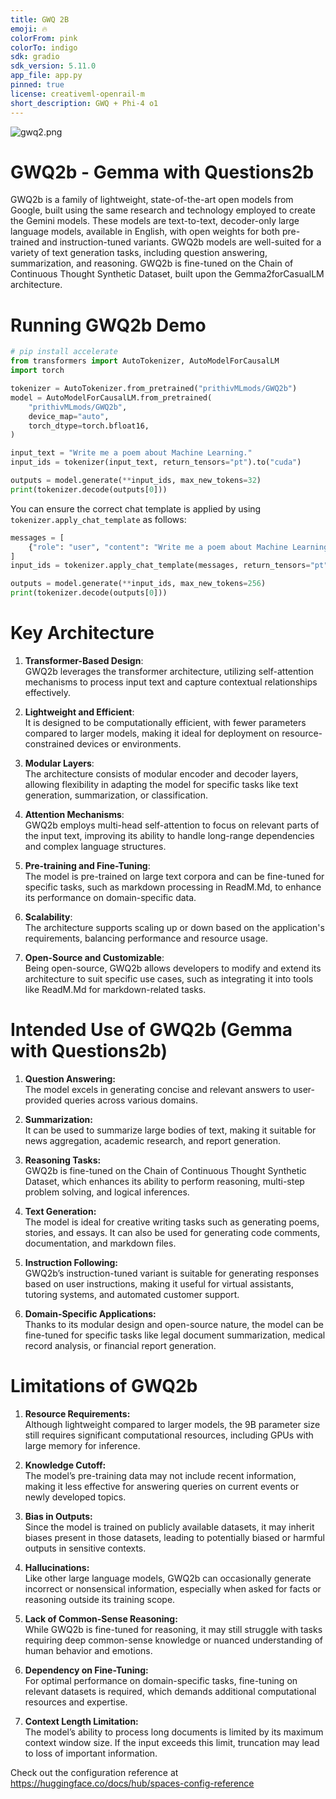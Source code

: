 ```yaml
---
title: GWQ 2B
emoji: 🔥
colorFrom: pink
colorTo: indigo
sdk: gradio
sdk_version: 5.11.0
app_file: app.py
pinned: true
license: creativeml-openrail-m
short_description: GWQ + Phi-4 o1
---
```



![gwq2.png](https://cdn-uploads.huggingface.co/production/uploads/65bb837dbfb878f46c77de4c/Ayc6YKE6FKYKb8Mible4z.png)


# **GWQ2b - Gemma with Questions2b**

GWQ2b is a family of lightweight, state-of-the-art open models from Google, built using the same research and technology employed to create the Gemini models. These models are text-to-text, decoder-only large language models, available in English, with open weights for both pre-trained and instruction-tuned variants. GWQ2b models are well-suited for a variety of text generation tasks, including question answering, summarization, and reasoning. GWQ2b is fine-tuned on the Chain of Continuous Thought Synthetic Dataset, built upon the Gemma2forCasualLM architecture.

# **Running GWQ2b Demo**

```python
# pip install accelerate
from transformers import AutoTokenizer, AutoModelForCausalLM
import torch

tokenizer = AutoTokenizer.from_pretrained("prithivMLmods/GWQ2b")
model = AutoModelForCausalLM.from_pretrained(
    "prithivMLmods/GWQ2b",
    device_map="auto",
    torch_dtype=torch.bfloat16,
)

input_text = "Write me a poem about Machine Learning."
input_ids = tokenizer(input_text, return_tensors="pt").to("cuda")

outputs = model.generate(**input_ids, max_new_tokens=32)
print(tokenizer.decode(outputs[0]))
```

You can ensure the correct chat template is applied by using `tokenizer.apply_chat_template` as follows:
```python
messages = [
    {"role": "user", "content": "Write me a poem about Machine Learning."},
]
input_ids = tokenizer.apply_chat_template(messages, return_tensors="pt", return_dict=True).to("cuda")

outputs = model.generate(**input_ids, max_new_tokens=256)
print(tokenizer.decode(outputs[0]))
```
# **Key Architecture**

1. **Transformer-Based Design**:  
   GWQ2b leverages the transformer architecture, utilizing self-attention mechanisms to process input text and capture contextual relationships effectively.

2. **Lightweight and Efficient**:  
   It is designed to be computationally efficient, with fewer parameters compared to larger models, making it ideal for deployment on resource-constrained devices or environments.

3. **Modular Layers**:  
   The architecture consists of modular encoder and decoder layers, allowing flexibility in adapting the model for specific tasks like text generation, summarization, or classification.

4. **Attention Mechanisms**:  
   GWQ2b employs multi-head self-attention to focus on relevant parts of the input text, improving its ability to handle long-range dependencies and complex language structures.

5. **Pre-training and Fine-Tuning**:  
   The model is pre-trained on large text corpora and can be fine-tuned for specific tasks, such as markdown processing in ReadM.Md, to enhance its performance on domain-specific data.

6. **Scalability**:  
   The architecture supports scaling up or down based on the application's requirements, balancing performance and resource usage.

7. **Open-Source and Customizable**:  
   Being open-source, GWQ2b allows developers to modify and extend its architecture to suit specific use cases, such as integrating it into tools like ReadM.Md for markdown-related tasks.

# **Intended Use of GWQ2b (Gemma with Questions2b)**

1. **Question Answering:**  
   The model excels in generating concise and relevant answers to user-provided queries across various domains.

2. **Summarization:**  
   It can be used to summarize large bodies of text, making it suitable for news aggregation, academic research, and report generation.

3. **Reasoning Tasks:**  
   GWQ2b is fine-tuned on the Chain of Continuous Thought Synthetic Dataset, which enhances its ability to perform reasoning, multi-step problem solving, and logical inferences.

4. **Text Generation:**  
   The model is ideal for creative writing tasks such as generating poems, stories, and essays. It can also be used for generating code comments, documentation, and markdown files.

5. **Instruction Following:**  
   GWQ2b’s instruction-tuned variant is suitable for generating responses based on user instructions, making it useful for virtual assistants, tutoring systems, and automated customer support.

6. **Domain-Specific Applications:**  
   Thanks to its modular design and open-source nature, the model can be fine-tuned for specific tasks like legal document summarization, medical record analysis, or financial report generation.

# **Limitations of GWQ2b**

1. **Resource Requirements:**  
   Although lightweight compared to larger models, the 9B parameter size still requires significant computational resources, including GPUs with large memory for inference.

2. **Knowledge Cutoff:**  
   The model’s pre-training data may not include recent information, making it less effective for answering queries on current events or newly developed topics.

3. **Bias in Outputs:**  
   Since the model is trained on publicly available datasets, it may inherit biases present in those datasets, leading to potentially biased or harmful outputs in sensitive contexts.

4. **Hallucinations:**  
   Like other large language models, GWQ2b can occasionally generate incorrect or nonsensical information, especially when asked for facts or reasoning outside its training scope.

5. **Lack of Common-Sense Reasoning:**  
   While GWQ2b is fine-tuned for reasoning, it may still struggle with tasks requiring deep common-sense knowledge or nuanced understanding of human behavior and emotions.

6. **Dependency on Fine-Tuning:**  
   For optimal performance on domain-specific tasks, fine-tuning on relevant datasets is required, which demands additional computational resources and expertise.
  
7. **Context Length Limitation:**  
   The model’s ability to process long documents is limited by its maximum context window size. If the input exceeds this limit, truncation may lead to loss of important information.
   
   
Check out the configuration reference at https://huggingface.co/docs/hub/spaces-config-reference
